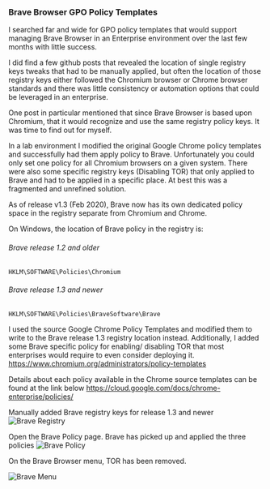 ### Brave Browser GPO Policy Templates

I searched far and wide for GPO policy templates that would support managing Brave Browser in an Enterprise environment over the last few months with little success.

I did find a few github posts that revealed the location of single registry keys tweaks that had to be manually applied, but often the location of those registry keys either followed the Chromium browser or Chrome browser standards and there was little consistency or automation options that could be leveraged in an enterprise.

One post in particular mentioned that since Brave Browser is based upon Chromium, that it would recognize and use the same registry policy keys. It was time to find out for myself.

In a lab environment I modified the original Google Chrome policy templates and successfully had them apply policy to Brave. Unfortunately you could only set one policy for all Chromium browsers on a given system. There were also some specific registry keys (Disabling TOR) that only applied to Brave and had to be applied in a specific place. At best this was a fragmented and unrefined solution. 

As of release v1.3 (Feb 2020), Brave now has its own dedicated policy space in the registry separate from Chromium and Chrome.

On Windows, the location of Brave policy in the registry is:

 ###### Brave release 1.2 and older
`HKLM\SOFTWARE\Policies\Chromium`

###### Brave release 1.3 and newer
`HKLM\SOFTWARE\Policies\BraveSoftware\Brave`

I used the source Google Chrome Policy Templates and modified them to write to the Brave release 1.3 registry location instead. Additionally, I added some Brave specific policy for enabling/ disabling TOR that most enterprises would require to even consider deploying it. 
https://www.chromium.org/administrators/policy-templates

Details about each policy available in the Chrome source templates can be found at the link below
https://cloud.google.com/docs/chrome-enterprise/policies/

Manually added Brave registry keys for release 1.3 and newer
<img src="https://github.com/Prowler2/Brave-Browser-GPO-Policy/blob/master/Images/Brave%20Registry.PNG" alt="Brave Registry" />

Open the Brave Policy page. Brave has picked up and applied the three policies
<img src="https://github.com/Prowler2/Brave-Browser-GPO-Policy/blob/master/Images/Brave%20Policy.PNG" alt="Brave Policy" />

On the Brave Browser menu, TOR has been removed.

<img src="https://github.com/Prowler2/Brave-Browser-GPO-Policy/blob/master/Images/Brave%20Menu.PNG" alt="Brave Menu" />

